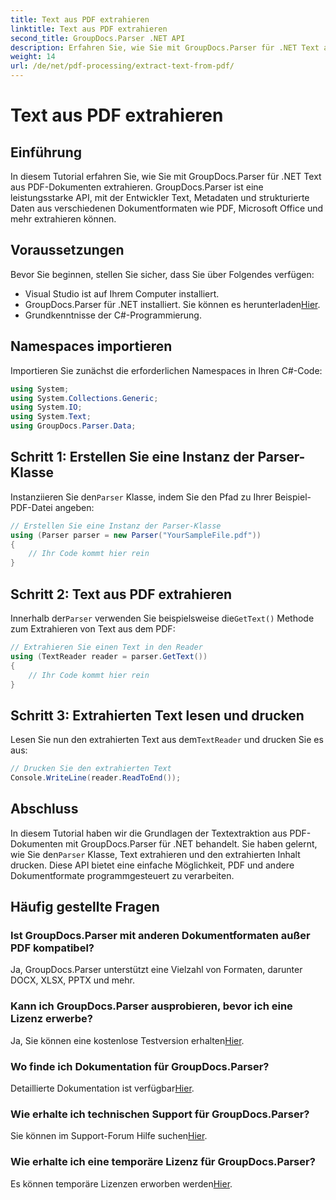 ```yaml
---
title: Text aus PDF extrahieren
linktitle: Text aus PDF extrahieren
second_title: GroupDocs.Parser .NET API
description: Erfahren Sie, wie Sie mit GroupDocs.Parser für .NET Text aus PDF-Dokumenten extrahieren. Schritt-für-Schritt-Tutorial für Entwickler.
weight: 14
url: /de/net/pdf-processing/extract-text-from-pdf/
---
```


# Text aus PDF extrahieren

## Einführung
In diesem Tutorial erfahren Sie, wie Sie mit GroupDocs.Parser für .NET Text aus PDF-Dokumenten extrahieren. GroupDocs.Parser ist eine leistungsstarke API, mit der Entwickler Text, Metadaten und strukturierte Daten aus verschiedenen Dokumentformaten wie PDF, Microsoft Office und mehr extrahieren können.
## Voraussetzungen
Bevor Sie beginnen, stellen Sie sicher, dass Sie über Folgendes verfügen:
- Visual Studio ist auf Ihrem Computer installiert.
-  GroupDocs.Parser für .NET installiert. Sie können es herunterladen[Hier](https://releases.groupdocs.com/parser/net/).
- Grundkenntnisse der C#-Programmierung.

## Namespaces importieren
Importieren Sie zunächst die erforderlichen Namespaces in Ihren C#-Code:
```csharp
using System;
using System.Collections.Generic;
using System.IO;
using System.Text;
using GroupDocs.Parser.Data;
```
## Schritt 1: Erstellen Sie eine Instanz der Parser-Klasse
 Instanziieren Sie den`Parser` Klasse, indem Sie den Pfad zu Ihrer Beispiel-PDF-Datei angeben:
```csharp
// Erstellen Sie eine Instanz der Parser-Klasse
using (Parser parser = new Parser("YourSampleFile.pdf"))
{
    // Ihr Code kommt hier rein
}
```
## Schritt 2: Text aus PDF extrahieren
 Innerhalb der`Parser` verwenden Sie beispielsweise die`GetText()` Methode zum Extrahieren von Text aus dem PDF:
```csharp
// Extrahieren Sie einen Text in den Reader
using (TextReader reader = parser.GetText())
{
    // Ihr Code kommt hier rein
}
```
## Schritt 3: Extrahierten Text lesen und drucken
 Lesen Sie nun den extrahierten Text aus dem`TextReader` und drucken Sie es aus:
```csharp
// Drucken Sie den extrahierten Text
Console.WriteLine(reader.ReadToEnd());
```

## Abschluss
 In diesem Tutorial haben wir die Grundlagen der Textextraktion aus PDF-Dokumenten mit GroupDocs.Parser für .NET behandelt. Sie haben gelernt, wie Sie den`Parser` Klasse, Text extrahieren und den extrahierten Inhalt drucken. Diese API bietet eine einfache Möglichkeit, PDF und andere Dokumentformate programmgesteuert zu verarbeiten.

## Häufig gestellte Fragen
### Ist GroupDocs.Parser mit anderen Dokumentformaten außer PDF kompatibel?
Ja, GroupDocs.Parser unterstützt eine Vielzahl von Formaten, darunter DOCX, XLSX, PPTX und mehr.
### Kann ich GroupDocs.Parser ausprobieren, bevor ich eine Lizenz erwerbe?
 Ja, Sie können eine kostenlose Testversion erhalten[Hier](https://releases.groupdocs.com/).
### Wo finde ich Dokumentation für GroupDocs.Parser?
 Detaillierte Dokumentation ist verfügbar[Hier](https://tutorials.groupdocs.com/parser/net/).
### Wie erhalte ich technischen Support für GroupDocs.Parser?
 Sie können im Support-Forum Hilfe suchen[Hier](https://forum.groupdocs.com/c/parser/17).
### Wie erhalte ich eine temporäre Lizenz für GroupDocs.Parser?
 Es können temporäre Lizenzen erworben werden[Hier](https://purchase.groupdocs.com/temporary-license/).